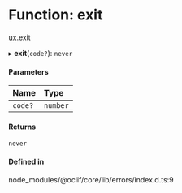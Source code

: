 # Function: exit

[ux](../modules/ux.md).exit

▸ **exit**(`code?`): `never`

#### Parameters

| Name | Type |
| :------ | :------ |
| `code?` | `number` |

#### Returns

`never`

#### Defined in

node_modules/@oclif/core/lib/errors/index.d.ts:9
